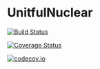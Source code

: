 # UnitfulNuclear

[![Build Status](https://travis-ci.org/djsegal/UnitfulNuclear.jl.svg?branch=master)](https://travis-ci.org/djsegal/UnitfulNuclear.jl)

[![Coverage Status](https://coveralls.io/repos/djsegal/UnitfulNuclear.jl/badge.svg?branch=master&service=github)](https://coveralls.io/github/djsegal/UnitfulNuclear.jl?branch=master)

[![codecov.io](http://codecov.io/github/djsegal/UnitfulNuclear.jl/coverage.svg?branch=master)](http://codecov.io/github/djsegal/UnitfulNuclear.jl?branch=master)
